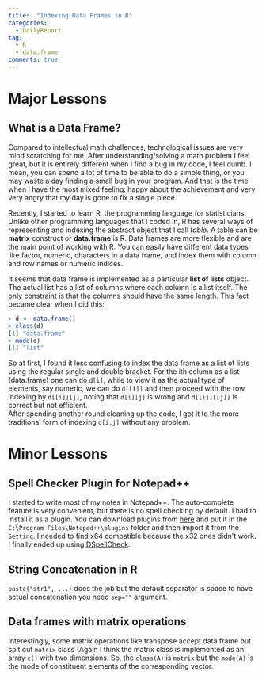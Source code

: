 ```yaml
---
title:  "Indexing Data Frames in R"
categories: 
  - DailyReport 
tag: 
  - R
  - data.frame 
comments: true 
---
```


# Major Lessons

## What is a Data Frame? 
Compared to intellectual math challenges, technological issues are very mind scratching for me. After understanding/solving a math problem I feel great, but it is entirely different when I find a bug in my code, I feel dumb. I mean, you can spend a lot of time to be able to do a simple thing, or you may waste a day finding a small bug in your program. And that is the time when I have the most mixed feeling: happy about the achievement and very very angry that my day is gone to fix a single piece. 

Recently, I started to learn R, the programming language for statisticians. Unlike other programming languages that I coded in, R has several ways of representing and indexing the abstract object that I call *table*. A table can be **matrix** construct or **data.frame** is R. Data frames are more flexible and are the main point of working with R. You can easily have different data types like factor, numeric, characters in a data frame, and index them with column and row names or numeric indices. 

It seems that data frame is implemented as a particular **list of lists** object. The actual list has a list of columns where each column is a list itself. The only constraint is that the columns should have the same length. 
This fact became clear when I did this:
```R
> d <- data.frame()
> class(d)
[1] "data.frame"
> mode(d)
[1] "list"
```
So at first, I found it less confusing to index the data frame as a list of lists using the regular single and double bracket. 
For the ith column as a list (data.frame) one can do `d[i]`, while to view it as the actual type of elements, say numeric, we can do `d[[i]]` and then proceed with the row indexing by `d[[i]][j]`, noting that `d[i][j]` is wrong and `d[[i]][[j]]` is correct but not efficient.  
After spending another round cleaning up the code, I got it to the more traditional form of indexing `d[i,j]` without any problem. 


# Minor Lessons

## Spell Checker Plugin for Notepad++ 

I started to write most of my notes in Notepad++. The auto-complete feature is very convenient, but there is no spell checking by default. I had to install it as a plugin. You can download plugins from [here](http://docs.notepad-plus-plus.org/index.php/Plugin_Central) and put it in the `C:\Program Files\Notepad++\plugins` folder and then import it from the `Setting`. I needed to find x64 compatible because the x32 ones didn't work. I finally ended up using [DSpellCheck](https://github.com/Predelnik/DSpellCheck/releases/tag/1.2.14.2). 

## String Concatenation in R

`paste("str1", ...)` does the job but the default separator is space to have actual concatenation you need `sep=""` argument. 


## Data frames with matrix operations
Interestingly, some matrix operations like transpose accept data frame but spit out `matrix` class (Again I think the matrix class is implemented as an array `c()` with two dimensions. So, the  `class(A)` is `matrix` but the `mode(A)` is the mode of constituent elements of the corresponding vector. 


